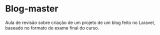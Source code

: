 # Blog-master
 Aula de revisão sobre criação de um projeto de um blog feito no Laravel, baseado no formato do exame final do curso.
